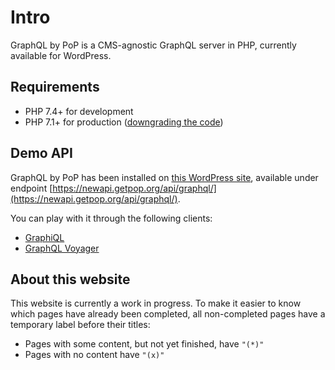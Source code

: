 # Intro

GraphQL by PoP is a CMS-agnostic GraphQL server in PHP, currently available for WordPress.

## Requirements

- PHP 7.4+ for development
- PHP 7.1+ for production ([downgrading the code](../architecture/downgrading-code.html))

## Demo API

GraphQL by PoP has been installed on [this WordPress site](https://newapi.getpop.org), available under endpoint [https://newapi.getpop.org/api/graphql/](https://newapi.getpop.org/api/graphql/).

You can play with it through the following clients:

- [GraphiQL](https://newapi.getpop.org/graphiql/)
- [GraphQL Voyager](https://newapi.getpop.org/graphql-interactive/)

## About this website

This website is currently a work in progress. To make it easier to know which pages have already been completed, all non-completed pages have a temporary label before their titles:

- Pages with some content, but not yet finished, have `"(*)"`
- Pages with no content have `"(x)"`

<!-- Status (to do/in progress/done) for the different pages is managed through these projects:

- [Complete docs](https://github.com/GraphQLByPoP/graphql-by-pop.com/projects/1)
- [Complete guides](https://github.com/GraphQLByPoP/graphql-by-pop.com/projects/3) -->
